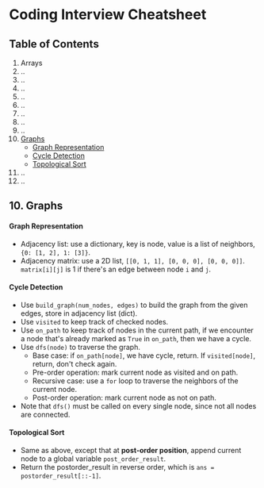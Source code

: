 # Coding Interview Cheatsheet

## Table of Contents
1. Arrays
2. ..
3. ..
4. ..
5. ..
6. ..
7. ..
8. ..
9. ..
10. [Graphs](#10-graphs)
    - [Graph Representation](#graph-representation)
    - [Cycle Detection](#cycle-detection)
    - [Topological Sort](#topological-sort)
11. ..
12. ..


## 10. Graphs

#### Graph Representation
- Adjacency list: use a dictionary, key is node, value is a list of neighbors, `{0: [1, 2], 1: [3]}`.
- Adjacency matrix: use a 2D list, `[[0, 1, 1], [0, 0, 0], [0, 0, 0]]`. `matrix[i][j]` is 1 if there's an edge between node `i` and `j`.

#### Cycle Detection
- Use `build_graph(num_nodes, edges)` to build the graph from the given edges, store in adjacency list (dict).
- Use `visited` to keep track of checked nodes.
- Use `on_path` to keep track of nodes in the current path, if we encounter a node that's already marked as `True` in `on_path`, then we have a cycle.
- Use `dfs(node)` to traverse the graph.
  - Base case: if `on_path[node]`, we have cycle, return. If `visited[node]`, return, don't check again.
  - Pre-order operation: mark current node as visited and on path.
  - Recursive case: use a `for` loop to traverse the neighbors of the current node.
  - Post-order operation: mark current node as not on path.
- Note that `dfs()` must be called on every single node, since not all nodes are connected.

#### Topological Sort
- Same as above, except that at **post-order position**, append current node to a global variable `post_order_result`.
- Return the postorder_result in reverse order, which is `ans = postorder_result[::-1]`.